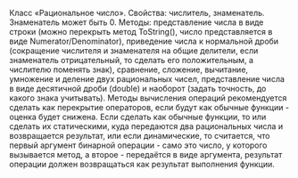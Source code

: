 Класс «Рациональное число».
Свойства: числитель, знаменатель. Знаменатель может быть 0.
Методы: представление числа в виде строки (можно перекрыть метод ToString(), число представляется в виде Numerator/Denominator), приведение числа к нормальной дроби (сокращение числителя и знаменателя на общие делители, если знаменатель отрицательный, то сделать его положительным, а числителю поменять знак), сравнение, сложение, вычитание, умножение и деление  двух рациональных чисел, представление числа в виде десятичной дроби (double) и наоборот (задать точность, до какого знака учитывать). Методы вычисления операций рекомендуется сделать как перекрытие операторов, если будут как обычные функции - оценка будет снижена. Если сделать как обычные функции, то или сделать их статическими, куда передаются два рациональных числа и возвращается результат, или если динамические, то считается, что первый аргумент бинарной операции - само это число, у которого вызывается метод, а второе - передаётся в виде аргумента, результат операции должен возвращаться как результат выполнения функции.
